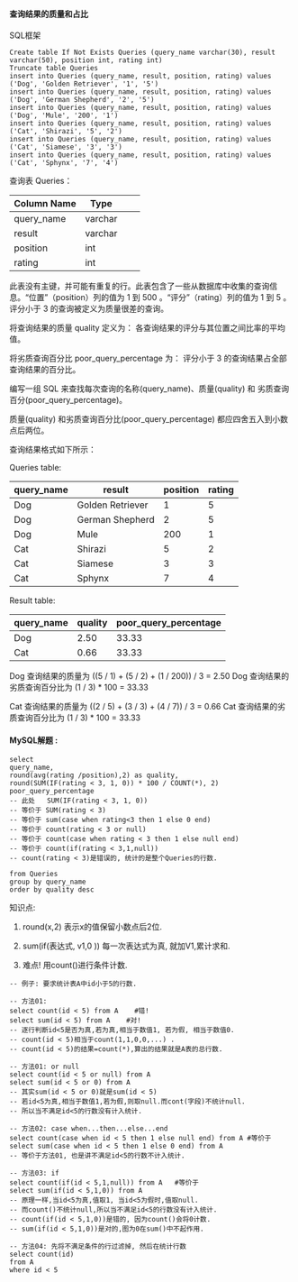 ####  查询结果的质量和占比

SQL框架

```mysql
Create table If Not Exists Queries (query_name varchar(30), result varchar(50), position int, rating int)
Truncate table Queries
insert into Queries (query_name, result, position, rating) values ('Dog', 'Golden Retriever', '1', '5')
insert into Queries (query_name, result, position, rating) values ('Dog', 'German Shepherd', '2', '5')
insert into Queries (query_name, result, position, rating) values ('Dog', 'Mule', '200', '1')
insert into Queries (query_name, result, position, rating) values ('Cat', 'Shirazi', '5', '2')
insert into Queries (query_name, result, position, rating) values ('Cat', 'Siamese', '3', '3')
insert into Queries (query_name, result, position, rating) values ('Cat', 'Sphynx', '7', '4')
```

查询表 Queries： 

| Column Name | Type    |      |      |
| ----------- | ------- | ---- | ---- |
| query_name  | varchar |      |      |
| result      | varchar |      |      |
| position    | int     |      |      |
| rating      | int     |      |      |

此表没有主键，并可能有重复的行。此表包含了一些从数据库中收集的查询信息。“位置”（position）列的值为 1 到 500 。“评分”（rating）列的值为 1 到 5 。评分小于 3 的查询被定义为质量很差的查询。




将查询结果的质量 quality 定义为： 各查询结果的评分与其位置之间比率的平均值。

将劣质查询百分比 poor_query_percentage 为： 评分小于 3 的查询结果占全部查询结果的百分比。



编写一组 SQL 来查找每次查询的名称(query_name)、质量(quality) 和 劣质查询百分(poor_query_percentage)。

质量(quality) 和劣质查询百分比(poor_query_percentage) 都应四舍五入到小数点后两位。

查询结果格式如下所示：

Queries table:

| query_name | result           | position | rating |
| ---------- | ---------------- | -------- | ------ |
| Dog        | Golden Retriever | 1        | 5      |
| Dog        | German Shepherd  | 2        | 5      |
| Dog        | Mule             | 200      | 1      |
| Cat        | Shirazi          | 5        | 2      |
| Cat        | Siamese          | 3        | 3      |
| Cat        | Sphynx           | 7        | 4      |

Result table:

| query_name | quality | poor_query_percentage |
| ---------- | ------- | --------------------- |
| Dog        | 2.50    | 33.33                 |
| Cat        | 0.66    | 33.33                 |

Dog 查询结果的质量为 ((5 / 1) + (5 / 2) + (1 / 200)) / 3 = 2.50
Dog 查询结果的劣质查询百分比为 (1 / 3) * 100 = 33.33

Cat 查询结果的质量为 ((2 / 5) + (3 / 3) + (4 / 7)) / 3 = 0.66
Cat 查询结果的劣质查询百分比为 (1 / 3) * 100 = 33.33



#### MySQL解题  :

```mysql
select 
query_name,
round(avg(rating /position),2) as quality,
round(SUM(IF(rating < 3, 1, 0)) * 100 / COUNT(*), 2) poor_query_percentage
-- 此处   SUM(IF(rating < 3, 1, 0)) 
-- 等价于 SUM(rating < 3)
-- 等价于 sum(case when rating<3 then 1 else 0 end)
-- 等价于 count(rating < 3 or null) 
-- 等价于 count(case when rating < 3 then 1 else null end) 
-- 等价于 count(if(rating < 3,1,null))  
-- count(rating < 3)是错误的, 统计的是整个Queries的行数.

from Queries
group by query_name
order by quality desc
```

知识点: 

1)  round(x,2) 表示x的值保留小数点后2位.

2)  sum(if(表达式, v1,0 ))  每一次表达式为真,  就加V1,累计求和.

2)  难点!  用count()进行条件计数.

```mysql
-- 例子: 要求统计表A中id小于5的行数.

-- 方法01: 
select count(id < 5) from A    #错!
select sum(id < 5) from A    #对!
-- 逐行判断id<5是否为真,若为真,相当于数值1, 若为假, 相当于数值0.
-- count(id < 5)相当于count(1,1,0,0,...) .
-- count(id < 5)的结果=count(*),算出的结果就是A表的总行数.

-- 方法01: or null
select count(id < 5 or null) from A
select sum(id < 5 or 0) from A  
-- 其实sum(id < 5 or 0)就是sum(id < 5)
-- 若id<5为真,相当于数值1,若为假,则取null.而cont(字段)不统计null.
-- 所以当不满足id<5的行数没有计入统计.

-- 方法02: case when...then...else...end
select count(case when id < 5 then 1 else null end) from A #等价于
select sum(case when id < 5 then 1 else 0 end) from A 
-- 等价于方法01, 也是讲不满足id<5的行数不计入统计.

-- 方法03: if
select count(if(id < 5,1,null)) from A   #等价于
select sum(if(id < 5,1,0)) from A
-- 原理一样,当id<5为真,值取1, 当id<5为假时,值取null. 
-- 而count()不统计null,所以当不满足id<5的行数没有计入统计.
-- count(if(id < 5,1,0))是错的, 因为count()会将0计数. 
-- sum(if(id < 5,1,0))是对的,图为0在sum()中不起作用.

-- 方法04: 先将不满足条件的行过滤掉, 然后在统计行数
select count(id) 
from A
where id < 5




```